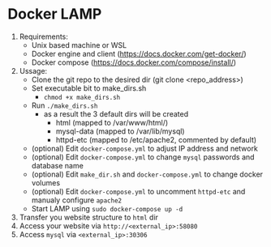 # Docker LAMP

1. Requirements:
    - Unix based machine or WSL
    - Docker engine and client (https://docs.docker.com/get-docker/)
    - Docker compose (https://docs.docker.com/compose/install/)
2. Ussage:
    - Clone the git repo to the desired dir (git clone <repo_address>)
    - Set executable bit to make_dirs.sh
      - `chmod +x make_dirs.sh`
    - Run `./make_dirs.sh`
        - as a result the 3 default dirs will be created
            - html (mapped to /var/www/html/)
            - mysql-data (mapped to /var/lib/mysql)
            - httpd-etc (mapped to /etc/apache2, commented by default)
    - (optional) Edit `docker-compose.yml` to adjust IP address and network
    - (optional) Edit `docker-compose.yml` to change `mysql` passwords and database name
    - (optional) Edit `make_dir.sh` and `docker-compose.yml` to change docker volumes
    - (optional) Edit `docker-compose.yml` to uncomment `httpd-etc` and manualy configure `apache2`
    - Start LAMP using `sudo docker-compose up -d`
3. Transfer you website structure to `html` dir
4. Access your website via `http://<external_ip>:58080`
5. Access `mysql` via `<external_ip>:30306`

